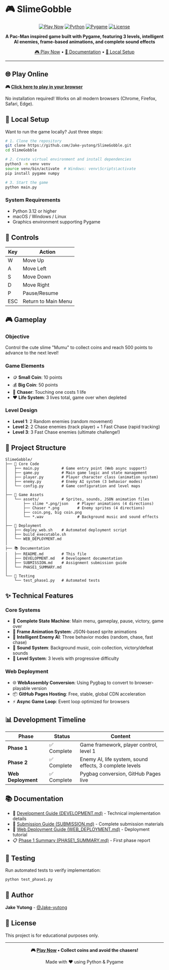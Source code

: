 # 🎮 SlimeGobble

<div align="center">

[![Play Now](https://img.shields.io/badge/🎮_Play_Now-Online-success?style=for-the-badge)](https://jake-yutong.github.io/SlimeGobble/)
[![Python](https://img.shields.io/badge/Python-3.12+-blue?style=flat-square&logo=python)](https://www.python.org/)
[![Pygame](https://img.shields.io/badge/Pygame-2.6.1-green?style=flat-square)](https://www.pygame.org/)
[![License](https://img.shields.io/badge/License-Educational-orange?style=flat-square)](LICENSE)

**A Pac-Man inspired game built with Pygame, featuring 3 levels, intelligent AI enemies, frame-based animations, and complete sound effects**

[🎮 Play Now](#-play-online) • [📖 Documentation](#-project-structure) • [🚀 Local Setup](#-local-setup)

</div>

---

## 🌐 Play Online

**🎮 [Click here to play in your browser](https://jake-yutong.github.io/SlimeGobble/)**

No installation required! Works on all modern browsers (Chrome, Firefox, Safari, Edge).

## 🚀 Local Setup

Want to run the game locally? Just three steps:

```bash
# 1. Clone the repository
git clone https://github.com/Jake-yutong/SlimeGobble.git
cd SlimeGobble

# 2. Create virtual environment and install dependencies
python3 -m venv venv
source venv/bin/activate  # Windows: venv\Scripts\activate
pip install pygame numpy

# 3. Start the game
python main.py
```

### System Requirements
- Python 3.12 or higher
- macOS / Windows / Linux
- Graphics environment supporting Pygame

## 🎯 Controls

| Key | Action |
|-----|--------|
| W | Move Up |
| A | Move Left |
| S | Move Down |
| D | Move Right |
| P | Pause/Resume |
| ESC | Return to Main Menu |

## 🎮 Gameplay

### Objective
Control the cute slime "Mumu" to collect coins and reach 500 points to advance to the next level!

### Game Elements
- 🪙 **Small Coin**: 10 points
- 💰 **Big Coin**: 50 points
- 👻 **Chaser**: Touching one costs 1 life
- ❤️ **Life System**: 3 lives total, game over when depleted

### Level Design
- **Level 1**: 2 Random enemies (random movement)
- **Level 2**: 2 Chase enemies (track player) + 1 Fast Chase (rapid tracking)
- **Level 3**: 3 Fast Chase enemies (ultimate challenge!)

## 📁 Project Structure

```
SlimeGobble/
├── 📄 Core Code
│   ├── main.py          # Game entry point (Web async support)
│   ├── game.py          # Main game logic and state management
│   ├── player.py        # Player character class (animation system)
│   ├── enemy.py         # Enemy AI system (3 behavior modes)
│   └── config.py        # Game configuration and level maps
│
├── 🎨 Game Assets
│   └── assets/          # Sprites, sounds, JSON animation files
│       ├── slime *.png/json    # Player animations (4 directions)
│       ├── Chaser *.png        # Enemy sprites (4 directions)
│       ├── coin.png, big coin.png
│       └── *.wav               # Background music and sound effects
│
├── 🚀 Deployment
│   ├── deploy_web.sh    # Automated deployment script
│   ├── build_executable.sh
│   └── WEB_DEPLOYMENT.md
│
├── 📚 Documentation
│   ├── README.md        # This file
│   ├── DEVELOPMENT.md   # Development documentation
│   ├── SUBMISSION.md    # Assignment submission guide
│   └── PHASE1_SUMMARY.md
│
└── 🧪 Testing
    └── test_phase1.py   # Automated tests
```

## ✨ Technical Features

### Core Systems
- 🎯 **Complete State Machine**: Main menu, gameplay, pause, victory, game over
- 🎨 **Frame Animation System**: JSON-based sprite animations
- 🤖 **Intelligent Enemy AI**: Three behavior modes (random, chase, fast chase)
- 🎵 **Sound System**: Background music, coin collection, victory/defeat sounds
- 💾 **Level System**: 3 levels with progressive difficulty

### Web Deployment
- 🌐 **WebAssembly Conversion**: Using Pygbag to convert to browser-playable version
- 📦 **GitHub Pages Hosting**: Free, stable, global CDN acceleration
- ⚡ **Async Game Loop**: Event loop optimized for browsers

## 📊 Development Timeline

| Phase | Status | Content |
|-------|--------|---------|
| **Phase 1** | ✅ Complete | Game framework, player control, level 1 |
| **Phase 2** | ✅ Complete | Enemy AI, life system, sound effects, 3 complete levels |
| **Web Deployment** | ✅ Complete | Pygbag conversion, GitHub Pages live |

## 📚 Documentation

- 📖 [Development Guide (DEVELOPMENT.md)](DEVELOPMENT.md) - Technical implementation details
- 📝 [Submission Guide (SUBMISSION.md)](SUBMISSION.md) - Complete submission materials
- 🚀 [Web Deployment Guide (WEB_DEPLOYMENT.md)](WEB_DEPLOYMENT.md) - Deployment tutorial
- 📋 [Phase 1 Summary (PHASE1_SUMMARY.md)](PHASE1_SUMMARY.md) - First phase report

## 🧪 Testing

Run automated tests to verify implementation:

```bash
python test_phase1.py
```

## 🤝 Author

**Jake Yutong** - [@Jake-yutong](https://github.com/Jake-yutong)

## 📝 License

This project is for educational purposes only.

---

<div align="center">

**🎮 [Play Now](https://jake-yutong.github.io/SlimeGobble/) • Collect coins and avoid the chasers!**

Made with ❤️ using Python & Pygame

</div>
